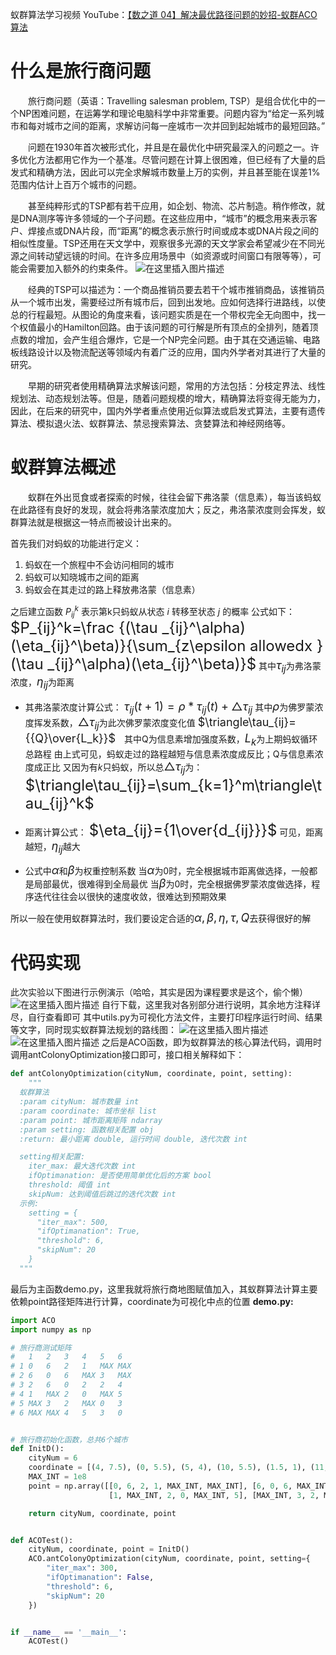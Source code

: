 

蚁群算法学习视频 
YouTube：[【数之道 04】解决最优路径问题的妙招-蚁群ACO算法](https://www.youtube.com/watch?v=IP4Fe_flXeU) 
# 什么是旅行商问题 
&emsp;&emsp;旅行商问题（英语：Travelling salesman problem, TSP）是组合优化中的一个NP困难问题，在运筹学和理论电脑科学中非常重要。问题内容为“给定一系列城市和每对城市之间的距离，求解访问每一座城市一次并回到起始城市的最短回路。”

&emsp;&emsp;问题在1930年首次被形式化，并且是在最优化中研究最深入的问题之一。许多优化方法都用它作为一个基准。尽管问题在计算上很困难，但已经有了大量的启发式和精确方法，因此可以完全求解城市数量上万的实例，并且甚至能在误差1%范围内估计上百万个城市的问题。

&emsp;&emsp;甚至纯粹形式的TSP都有若干应用，如企划、物流、芯片制造。稍作修改，就是DNA测序等许多领域的一个子问题。在这些应用中，“城市”的概念用来表示客户、焊接点或DNA片段，而“距离”的概念表示旅行时间或成本或DNA片段之间的相似性度量。TSP还用在天文学中，观察很多光源的天文学家会希望减少在不同光源之间转动望远镜的时间。在许多应用场景中（如资源或时间窗口有限等等），可能会需要加入额外的约束条件。
![在这里插入图片描述](https://img-blog.csdnimg.cn/5f03c2616882443282f901f6fbc25c0d.png)


&emsp;&emsp;经典的TSP可以描述为：一个商品推销员要去若干个城市推销商品，该推销员从一个城市出发，需要经过所有城市后，回到出发地。应如何选择行进路线，以使总的行程最短。从图论的角度来看，该问题实质是在一个带权完全无向图中，找一个权值最小的Hamilton回路。由于该问题的可行解是所有顶点的全排列，随着顶点数的增加，会产生组合爆炸，它是一个NP完全问题。由于其在交通运输、电路板线路设计以及物流配送等领域内有着广泛的应用，国内外学者对其进行了大量的研究。

&emsp;&emsp;早期的研究者使用精确算法求解该问题，常用的方法包括：分枝定界法、线性规划法、动态规划法等。但是，随着问题规模的增大，精确算法将变得无能为力，因此，在后来的研究中，国内外学者重点使用近似算法或启发式算法，主要有遗传算法、模拟退火法、蚁群算法、禁忌搜索算法、贪婪算法和神经网络等。

# 蚁群算法概述
&emsp;&emsp;蚁群在外出觅食或者探索的时候，往往会留下弗洛蒙（信息素），每当该蚂蚁在此路径有良好的发现，就会将弗洛蒙浓度加大；反之，弗洛蒙浓度则会挥发，蚁群算法就是根据这一特点而被设计出来的。


首先我们对蚂蚁的功能进行定义：
1. 蚂蚁在一个旅程中不会访问相同的城市
2. 蚂蚁可以知晓城市之间的距离
3. 蚂蚁会在其走过的路上释放弗洛蒙（信息素）

之后建立函数 $P_{ij}^k$ 表示第k只蚂蚁从状态 $i$ 转移至状态 $j$ 的概率
公式如下：
<font size=5>$P_{ij}^k=\frac {(\tau _{ij}^\alpha)(\eta_{ij}^\beta)}{\sum_{z\epsilon allowedx }(\tau _{ij}^\alpha)(\eta_{ij}^\beta)}$</font> 
其中<font size=4>$\tau_{ij}$</font>为弗洛蒙浓度，<font size=4>$\eta_{ij}$</font>为距离 
* 其弗洛蒙浓度计算公式：
<font size=4>$\tau_{ij}(t+1)=\rho*\tau_{ij}(t)+\triangle\tau_{ij}$</font>
其中<font size=4>$\rho$</font>为佛罗蒙浓度挥发系数，<font size=4>$\triangle\tau_{ij}$</font>为此次佛罗蒙浓度变化值 
<font size=4>$\triangle\tau_{ij}={{Q}\over{L_k}}$</font>&emsp;其中Q为信息素增加强度系数，<font size=4>$L_k$</font>为上期蚂蚁循环总路程 
由上式可见，蚂蚁走过的路程越短与信息素浓度成反比；Q与信息素浓度成正比 
又因为有$k$只蚂蚁，所以总<font size=4>$\triangle\tau_{ij}$</font>为：
<font size=5>$\triangle\tau_{ij}=\sum_{k=1}^m\triangle\tau_{ij}^k$</font> 

* 距离计算公式：
	<font size=5>$\eta_{ij}={1\over{d_{ij}}}$</font>
	可见，距离越短，<font size=4>$\eta_{ij}$</font>越大
	
* 公式中<font size=4>$\alpha$</font>和<font size=4>$\beta$</font>为权重控制系数
当<font size=4>$\alpha$</font>为0时，完全根据城市距离做选择，一般都是局部最优，很难得到全局最优
当<font size=4>$\beta$</font>为0时，完全根据佛罗蒙浓度做选择，程序迭代往往会以很快的速度收敛，很难达到预期效果

所以一般在使用蚁群算法时，我们要设定合适的<font size=4>$\alpha,\beta,\eta,\tau,Q$</font>去获得很好的解

# 代码实现
此次实验以下图进行示例演示（哈哈，其实是因为课程要求是这个，偷个懒）
![在这里插入图片描述](https://img-blog.csdnimg.cn/5b556f662c504edeb694618fc5e02d34.png )
自行下载，这里我对各别部分进行说明，其余地方注释详尽，自行查看即可
其中utils.py为可视化方法文件，主要打印程序运行时间、结果等文字，同时现实蚁群算法规划的路线图：
![在这里插入图片描述](https://img-blog.csdnimg.cn/e19c686ade1c44ef9f1549b7e68f22b1.png)
![在这里插入图片描述](https://img-blog.csdnimg.cn/88d24b7bd0244b6c9d527c396f516b79.png)
之后是ACO函数，即为蚁群算法的核心算法代码，调用时调用antColonyOptimization接口即可，接口相关解释如下：
```python
def antColonyOptimization(cityNum, coordinate, point, setting):
    """
  蚁群算法
  :param cityNum: 城市数量 int
  :param coordinate: 城市坐标 list
  :param point: 城市距离矩阵 ndarray
  :param setting: 函数相关配置 obj
  :return: 最小距离 double, 运行时间 double, 迭代次数 int

  setting相关配置:
    iter_max: 最大迭代次数 int
    ifOptimanation: 是否使用简单优化后的方案 bool
    threshold: 阈值 int
    skipNum: 达到阈值后跳过的迭代次数 int
  示例:
    setting = {
      "iter_max": 500,
      "ifOptimanation": True,
      "threshold": 6,
      "skipNum": 20
    }
  """
```
最后为主函数demo.py，这里我就将旅行商地图赋值加入，其蚁群算法计算主要依赖point路径矩阵进行计算，coordinate为可视化中点的位置
**demo.py:**
```python
import ACO
import numpy as np

# 旅行商测试矩阵
# 	1	2	3	4	5	6
# 1	0	6	2	1	MAX	MAX
# 2	6	0	6	MAX	3	MAX
# 3	2	6	0	2	2	4
# 4	1	MAX	2	0	MAX	5
# 5	MAX	3	2	MAX	0	3
# 6	MAX	MAX	4	5	3	0


# 旅行商初始化函数，总共6个城市
def InitD():
    cityNum = 6
    coordinate = [(4, 7.5), (0, 5.5), (5, 4), (10, 5.5), (1.5, 1), (11, 0)]
    MAX_INT = 1e8
    point = np.array([[0, 6, 2, 1, MAX_INT, MAX_INT], [6, 0, 6, MAX_INT, 3, MAX_INT], [2, 6, 0, 2, 2, 4],
                      [1, MAX_INT, 2, 0, MAX_INT, 5], [MAX_INT, 3, 2, MAX_INT, 0, 3], [MAX_INT, MAX_INT, 4, 5, 3, 0]])

    return cityNum, coordinate, point


def ACOTest():
    cityNum, coordinate, point = InitD()
    ACO.antColonyOptimization(cityNum, coordinate, point, setting={
        "iter_max": 300,
        "ifOptimanation": False,
        "threshold": 6,
        "skipNum": 20
    })


if __name__ == '__main__':
    ACOTest()
```

